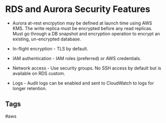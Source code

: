 # RDS and Aurora Security Features

* Aurora at-rest encrpytion may be defined at launch time using AWS KMS. The write replica must be encrypted before any read replicas. Must go through a DB snapshot and encryption operation to encrypt an existing, un-encrypted database.  

* In-flight encryption - TLS by default.  
* IAM authentication - IAM roles (preferred) or AWS credentials.  
* Network access - Use security groups. No SSH access by default but is available on RDS custom.  
* Logs - Audit logs can be enabled and sent to CloudWatch to logs for longer retention.  

## Tags
#aws
